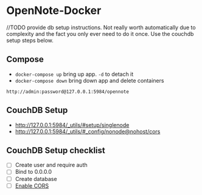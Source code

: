 # OpenNote-Docker

//TODO provide db setup instructions. Not really worth automatically due to complexity and the fact you only ever need to do it once.
Use the couchdb setup steps below.

## Compose
- `docker-compose up` bring up app. `-d` to detach it
- `docker-compose down` bring down app and delete containers

`http://admin:password@127.0.0.1:5984/opennote`

## CouchDB Setup
- http://127.0.0.1:5984/_utils/#setup/singlenode
- http://127.0.0.1:5984/_utils/#_config/nonode@nohost/cors


## CouchDB Setup checklist
- [ ] Create user and require auth
- [ ] Bind to 0.0.0.0
- [ ] Create database
- [ ] [Enable CORS](
https://github.com/pouchdb/add-cors-to-couchdb)
